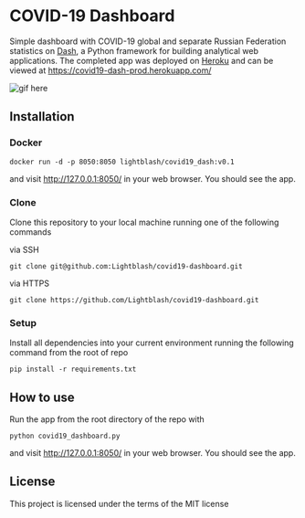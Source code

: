 # COVID-19 Dashboard

Simple dashboard with COVID-19 global and separate Russian Federation statistics on [Dash](https://plotly.com/dash/), a Python framework for building analytical web applications. The completed app was deployed on [Heroku](https://www.heroku.com/home) and can be viewed at <https://covid19-dash-prod.herokuapp.com/>

![gif here](assets/pres.gif)

## Installation

### Docker

    docker run -d -p 8050:8050 lightblash/covid19_dash:v0.1

and visit <http://127.0.0.1:8050/> in your web browser. You should see the app.

### Clone

Clone this repository to your local machine running one of the following commands

via SSH

    git clone git@github.com:Lightblash/covid19-dashboard.git

via HTTPS

    git clone https://github.com/Lightblash/covid19-dashboard.git

### Setup

Install all dependencies into your current environment running the following command from the root of repo

    pip install -r requirements.txt

## How to use

Run the app from the root directory of the repo with

    python covid19_dashboard.py

and visit <http://127.0.0.1:8050/> in your web browser. You should see the app.

## License

This project is licensed under the terms of the MIT license
